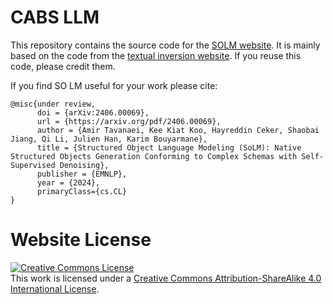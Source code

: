# CABS LLM

This repository contains the source code for the [SOLM website](https://so-lm.github.io).
It is mainly based on the code from the [textual inversion website](textual-inversion.github.io). If you reuse this code, please credit them.

If you find SO LM useful for your work please cite:
```
@misc{under review,
      doi = {arXiv:2406.00069},
      url = {https://arxiv.org/pdf/2406.00069},
      author = {Amir Tavanaei, Kee Kiat Koo, Hayreddin Ceker, Shaobai Jiang, Qi Li, Julien Han, Karim Bouyarmane},
      title = {Structured Object Language Modeling (SoLM): Native Structured Objects Generation Conforming to Complex Schemas with Self-Supervised Denoising},
      publisher = {EMNLP},
      year = {2024},
      primaryClass={cs.CL}
}
```

# Website License
<a rel="license" href="http://creativecommons.org/licenses/by-sa/4.0/"><img alt="Creative Commons License" style="border-width:0" src="https://i.creativecommons.org/l/by-sa/4.0/88x31.png" /></a><br />This work is licensed under a <a rel="license" href="http://creativecommons.org/licenses/by-sa/4.0/">Creative Commons Attribution-ShareAlike 4.0 International License</a>.